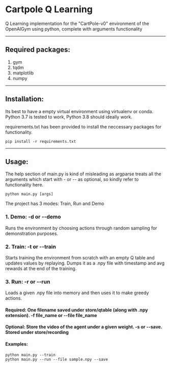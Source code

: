 # Cartpole Q Learning
Q Learning implementation for the "CartPole-v0" environment of the OpenAIGym using python, complete with arguments functionality

<hr>

## Required packages:
1. gym
2. tqdm
3. matplotlib
4. numpy

<hr>

## Installation:
Its best to have a empty virtual environment using virtualenv or conda. Python 3.7 is tested to work, Python 3.8 should ideally work.

requirements.txt has been provided to install the neccessary packages for functionality.

```pip install -r requirements.txt```

<hr>

## Usage:
The help section of main.py is kind of misleading as argparse treats all the arguments which start with - or -- as optional, so kindly refer to functionality here.

```python main.py [args]```

The project has 3 modes: Train, Run and Demo

### 1. Demo: -d or --demo
Runs the environment by choosing actions through random sampling for demonstration purposes.

### 2. Train: -t or --train
Starts training the environment from scratch with an empty Q table and updates values by replaying. Dumps it as a .npy file with timestamp and avg rewards at the end of the training.

### 3. Run: -r or --run
Loads a given .npy file into memory and then uses it to make greedy actions.

#### Required: One filename saved under store/qtable (along with .npy extension). -f file_name or --file file_name

#### Optional: Store the video of the agent under a given weight. -s or --save. Stored under store/recording

#### Examples:
```python main.py --train```
<br>
```python main.py --run --file sample.npy --save```
